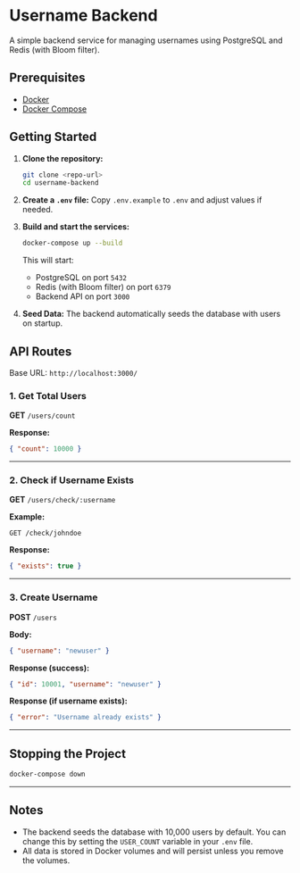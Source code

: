 # Username Backend

A simple backend service for managing usernames using PostgreSQL and Redis (with Bloom filter).

## Prerequisites

- [Docker](https://docs.docker.com/get-docker/)
- [Docker Compose](https://docs.docker.com/compose/install/)

## Getting Started

1. **Clone the repository:**
   ```sh
   git clone <repo-url>
   cd username-backend
   ```

2. **Create a `.env` file:**
   Copy `.env.example` to `.env` and adjust values if needed.

3. **Build and start the services:**
   ```sh
   docker-compose up --build
   ```

   This will start:
   - PostgreSQL on port `5432`
   - Redis (with Bloom filter) on port `6379`
   - Backend API on port `3000`

4. **Seed Data:**
   The backend automatically seeds the database with users on startup.

## API Routes

Base URL: `http://localhost:3000/`

### 1. Get Total Users

**GET** `/users/count`

**Response:**
```json
{ "count": 10000 }
```

---

### 2. Check if Username Exists

**GET** `/users/check/:username`

**Example:**
```
GET /check/johndoe
```

**Response:**
```json
{ "exists": true }
```

---

### 3. Create Username

**POST** `/users`

**Body:**
```json
{ "username": "newuser" }
```

**Response (success):**
```json
{ "id": 10001, "username": "newuser" }
```

**Response (if username exists):**
```json
{ "error": "Username already exists" }
```

---

## Stopping the Project

```sh
docker-compose down
```

---

## Notes

- The backend seeds the database with 10,000 users by default. You can change this by setting the `USER_COUNT` variable in your `.env` file.
- All data is stored in Docker volumes and will persist unless you remove the volumes.
